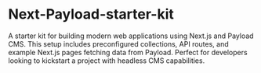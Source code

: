 # Next-Payload-starter-kit
A starter kit for building modern web applications using Next.js and Payload CMS. This setup includes preconfigured collections, API routes, and example Next.js pages fetching data from Payload. Perfect for developers looking to kickstart a project with headless CMS capabilities.
